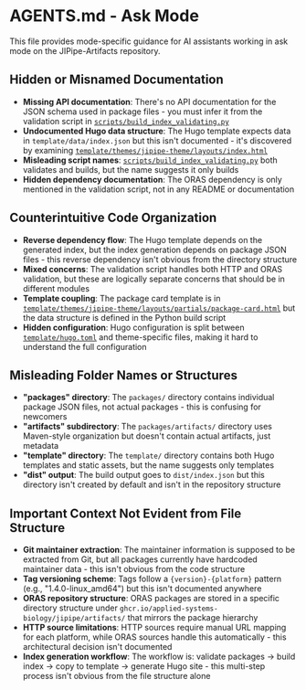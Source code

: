 # AGENTS.md - Ask Mode

This file provides mode-specific guidance for AI assistants working in ask mode on the JIPipe-Artifacts repository.

## Hidden or Misnamed Documentation

- **Missing API documentation**: There's no API documentation for the JSON schema used in package files - you must infer it from the validation script in [`scripts/build_index_validating.py`](scripts/build_index_validating.py)
- **Undocumented Hugo data structure**: The Hugo template expects data in `template/data/index.json` but this isn't documented - it's discovered by examining [`template/themes/jipipe-theme/layouts/index.html`](template/themes/jipipe-theme/layouts/index.html:66)
- **Misleading script names**: [`scripts/build_index_validating.py`](scripts/build_index_validating.py) both validates and builds, but the name suggests it only builds
- **Hidden dependency documentation**: The ORAS dependency is only mentioned in the validation script, not in any README or documentation

## Counterintuitive Code Organization

- **Reverse dependency flow**: The Hugo template depends on the generated index, but the index generation depends on package JSON files - this reverse dependency isn't obvious from the directory structure
- **Mixed concerns**: The validation script handles both HTTP and ORAS validation, but these are logically separate concerns that should be in different modules
- **Template coupling**: The package card template is in [`template/themes/jipipe-theme/layouts/partials/package-card.html`](template/themes/jipipe-theme/layouts/partials/package-card.html) but the data structure is defined in the Python build script
- **Hidden configuration**: Hugo configuration is split between [`template/hugo.toml`](template/hugo.toml) and theme-specific files, making it hard to understand the full configuration

## Misleading Folder Names or Structures

- **"packages" directory**: The `packages/` directory contains individual package JSON files, not actual packages - this is confusing for newcomers
- **"artifacts" subdirectory**: The `packages/artifacts/` directory uses Maven-style organization but doesn't contain actual artifacts, just metadata
- **"template" directory**: The `template/` directory contains both Hugo templates and static assets, but the name suggests only templates
- **"dist" output**: The build output goes to `dist/index.json` but this directory isn't created by default and isn't in the repository structure

## Important Context Not Evident from File Structure

- **Git maintainer extraction**: The maintainer information is supposed to be extracted from Git, but all packages currently have hardcoded maintainer data - this isn't obvious from the code structure
- **Tag versioning scheme**: Tags follow a `{version}-{platform}` pattern (e.g., "1.4.0-linux_amd64") but this isn't documented anywhere
- **ORAS repository structure**: ORAS packages are stored in a specific directory structure under `ghcr.io/applied-systems-biology/jipipe/artifacts/` that mirrors the package hierarchy
- **HTTP source limitations**: HTTP sources require manual URL mapping for each platform, while ORAS sources handle this automatically - this architectural decision isn't documented
- **Index generation workflow**: The workflow is: validate packages → build index → copy to template → generate Hugo site - this multi-step process isn't obvious from the file structure alone